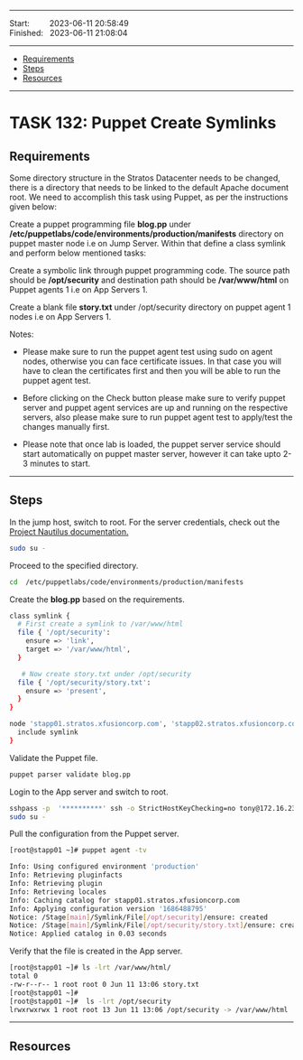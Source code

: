 
------------------------------

Start: &nbsp;&nbsp;&nbsp;&nbsp;&nbsp;&nbsp;&nbsp;&nbsp;2023-06-11 20:58:49  
Finished: &nbsp;&nbsp;2023-06-11 21:08:04

------------------------------

- [Requirements](#requirements)
- [Steps](#steps)
- [Resources](#resources)

------------------------------

# TASK 132: Puppet Create Symlinks

## Requirements

Some directory structure in the Stratos Datacenter needs to be changed, there is a directory that needs to be linked to the default Apache document root. We need to accomplish this task using Puppet, as per the instructions given below:

Create a puppet programming file **blog.pp** under **/etc/puppetlabs/code/environments/production/manifests** directory on puppet master node i.e on Jump Server. Within that define a class symlink and perform below mentioned tasks:

Create a symbolic link through puppet programming code. The source path should be **/opt/security** and destination path should be **/var/www/html** on Puppet agents 1 i.e on App Servers 1.

Create a blank file **story.txt** under /opt/security directory on puppet agent 1 nodes i.e on App Servers 1.

Notes: 

- Please make sure to run the puppet agent test using sudo on agent nodes, otherwise you can face certificate issues. In that case you will have to clean the certificates first and then you will be able to run the puppet agent test.

- Before clicking on the Check button please make sure to verify puppet server and puppet agent services are up and running on the respective servers, also please make sure to run puppet agent test to apply/test the changes manually first.

- Please note that once lab is loaded, the puppet server service should start automatically on puppet master server, however it can take upto 2-3 minutes to start.

------------------------------

## Steps

In the jump host, switch to root. For the server credentials, check out the [Project Nautilus documentation.](https://kodekloudhub.github.io/kodekloud-engineer/docs/projects/nautilus)

```bash
sudo su - 
```

Proceed to the specified directory.

```bash
cd  /etc/puppetlabs/code/environments/production/manifests
```

Create the **blog.pp** based on the requirements.

```bash
class symlink {
  # First create a symlink to /var/www/html
  file { '/opt/security':
    ensure => 'link',
    target => '/var/www/html',
  }

   # Now create story.txt under /opt/security
  file { '/opt/security/story.txt':
    ensure => 'present',
  }
}

node 'stapp01.stratos.xfusioncorp.com', 'stapp02.stratos.xfusioncorp.com', 'stapp03.stratos.xfusioncorp.com' {
  include symlink
}
```

Validate the Puppet file.

```bash
puppet parser validate blog.pp  
```

Login to the App server and switch to root.

```bash
sshpass -p  '**********' ssh -o StrictHostKeyChecking=no tony@172.16.238.10
sudo su -
```

Pull the configuration from the Puppet server.

```bash
[root@stapp01 ~]# puppet agent -tv  

Info: Using configured environment 'production'
Info: Retrieving pluginfacts
Info: Retrieving plugin
Info: Retrieving locales
Info: Caching catalog for stapp01.stratos.xfusioncorp.com
Info: Applying configuration version '1686488795'
Notice: /Stage[main]/Symlink/File[/opt/security]/ensure: created
Notice: /Stage[main]/Symlink/File[/opt/security/story.txt]/ensure: created
Notice: Applied catalog in 0.03 seconds
```

Verify that the file is created in the App server.

```bash
[root@stapp01 ~]# ls -lrt /var/www/html/
total 0
-rw-r--r-- 1 root root 0 Jun 11 13:06 story.txt
[root@stapp01 ~]# 
[root@stapp01 ~]#  ls -lrt /opt/security
lrwxrwxrwx 1 root root 13 Jun 11 13:06 /opt/security -> /var/www/html
```

------------------------------

## Resources